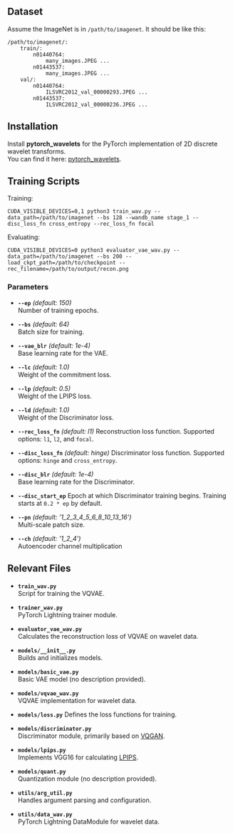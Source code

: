 ## Dataset

Assume the ImageNet is in `/path/to/imagenet`. It should be like this:</summary>
    
```
/path/to/imagenet/:
    train/:
        n01440764: 
            many_images.JPEG ...
        n01443537:
            many_images.JPEG ...
    val/:
        n01440764:
            ILSVRC2012_val_00000293.JPEG ...
        n01443537:
            ILSVRC2012_val_00000236.JPEG ...
```

## Installation  
Install **pytorch_wavelets** for the PyTorch implementation of 2D discrete wavelet transforms.  
You can find it here: [pytorch_wavelets](https://github.com/fbcotter/pytorch_wavelets).

## Training Scripts

Training:

```shell
CUDA_VISIBLE_DEVICES=0,1 python3 train_wav.py --data_path=/path/to/imagenet --bs 128 --wandb_name stage_1 --disc_loss_fn cross_entropy --rec_loss_fn focal
```

Evaluating:
```shell
CUDA_VISIBLE_DEVICES=0 python3 evaluator_vae_wav.py --data_path=/path/to/imagenet --bs 200 --load_ckpt_path=/path/to/checkpoint --rec_filename=/path/to/output/recon.png
```

### Parameters

- **`--ep`** *(default: 150)*  
  Number of training epochs.

- **`--bs`** *(default: 64)*  
  Batch size for training.

- **`--vae_blr`** *(default: 1e-4)*  
  Base learning rate for the VAE.

- **`--lc`** *(default: 1.0)*  
  Weight of the commitment loss.

- **`--lp`** *(default: 0.5)*  
  Weight of the LPIPS loss.

- **`--ld`** *(default: 1.0)*  
  Weight of the Discriminator loss.

- **`--rec_loss_fn`** *(default: l1)*
  Reconstruction loss function. Supported options: `l1`, `l2`, and `focal`.

- **`--disc_loss_fn`** *(default: hinge)*
  Discriminator loss function. Supported options: `hinge` and `cross_entropy`.

- **`--disc_blr`** *(default: 1e-4)*  
  Base learning rate for the Discriminator.

- **`--disc_start_ep`**
  Epoch at which Discriminator training begins. Training starts at `0.2 * ep` by default.

- **`--pn`** *(default: '1_2_3_4_5_6_8_10_13_16')*  
  Multi-scale patch size.

- **`--ch`** *(default: '1_2_4')*  
  Autoencoder channel multiplication

## Relevant Files

- **`train_wav.py`**  
  Script for training the VQVAE.

- **`trainer_wav.py`**  
  PyTorch Lightning trainer module.

- **`evaluator_vae_wav.py`**  
  Calculates the reconstruction loss of VQVAE on wavelet data.

- **`models/__init__.py`**  
  Builds and initializes models.

- **`models/basic_vae.py`**  
  Basic VAE model (no description provided).

- **`models/vqvae_wav.py`**  
  VQVAE implementation for wavelet data.

- **`models/loss.py`**
  Defines the loss functions for training.

- **`models/discriminator.py`**  
  Discriminator module, primarily based on [VQGAN](https://github.com/CompVis/taming-transformers/blob/master/taming/modules/discriminator/model.py).

- **`models/lpips.py`**  
  Implements VGG16 for calculating [LPIPS](https://github.com/richzhang/PerceptualSimilarity/tree/master/models).

- **`models/quant.py`**  
  Quantization module (no description provided).

- **`utils/arg_util.py`**  
  Handles argument parsing and configuration.

- **`utils/data_wav.py`**  
  PyTorch Lightning DataModule for wavelet data.